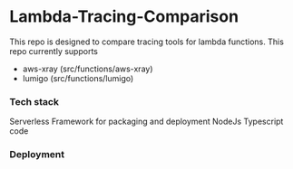 # Lambda-Tracing-Comparison
This repo is designed to compare tracing tools for lambda functions.
This repo currently supports
 - aws-xray (src/functions/aws-xray)
 - lumigo (src/functions/lumigo)

 ### Tech stack
Serverless Framework for packaging and deployment
NodeJs Typescript code

### Deployment
